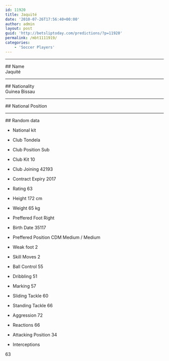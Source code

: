 ```yaml
---
id: 11920
title: Jaquité
date: '2010-07-26T17:56:40+00:00'
author: admin
layout: post
guid: 'http://betsliptoday.com/predictions/?p=11920'
permalink: /mbt1111919/
categories:
    - 'Soccer Players'
---
```


- - - - - -

\## Name  
 Jaquité

- - - - - -

\## Nationality  
 Guinea Bissau

- - - - - -

\## National Position

- - - - - -

\## Random data

- National kit
- Club
 Tondela

- Club Position
 Sub

- Club Kit
 10

- Club Joining
 42193

- Contract Expiry
 2017

- Rating
 63

- Height
 172 cm

- Weight
 65 kg

- Preffered Foot
 Right

- Birth Date
 35117

- Preffered Position
 CDM Medium / Medium

- Weak foot
 2

- Skill Moves
 2

- Ball Control
 55

- Dribbling
 51

- Marking
 57

- Sliding Tackle
 60

- Standing Tackle
 66

- Aggression
 72

- Reactions
 66

- Attacking Position
 34

- Interceptions

 63